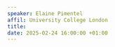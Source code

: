 ```yaml
---
speaker: Elaine Pimentel
affil: University College London
title: 
date: 2025-02-24 16:00:00 +01:00
---
```


